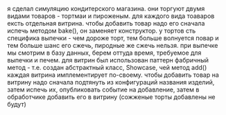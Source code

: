  я сделал симуляцию кондитерского магазина. они торгуют двумя видами товаров - тортмаи и пироженым.
 для каждого вида тоаваров ексть отдельная витрина.
  чтобы добавить товар надо его сначала испечь
 методом bake(), он заменяет конструктор. у тортов сть специфика выпечки - чем дороже торт,
 тем больше волнуется повар и тем больше шанс его сжечь, пиродные же сжечь нельзя. при выпечке
 мы смотрим в базу данных, берем оттуда время, требуемое для выпечки и печем. 
  для витрин был использован паттерн фабричный метод - т.е. создан абстрактный класс, Showcase,
чей метод add() каждая витрина имплементирует по-своему.
  чтобы добавить товар на витрину надо сначала подтянуть из конфигураций названия изделий,
  затем испечь их, опубликовать событие на добавление, затем в обработчике добавить его в витрину
  (сожженые торты добавлены не будут)   
